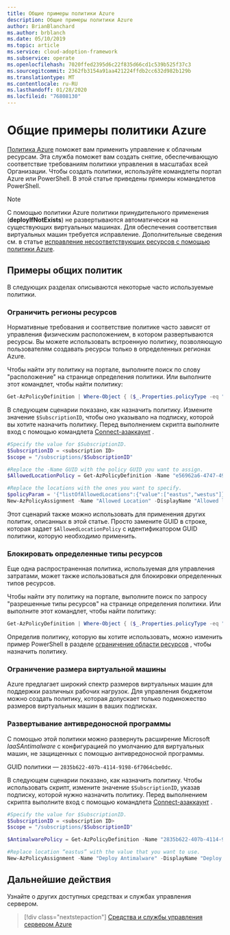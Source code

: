 ```yaml
---
title: Общие примеры политики Azure
description: Общие примеры политики Azure
author: BrianBlanchard
ms.author: brblanch
ms.date: 05/10/2019
ms.topic: article
ms.service: cloud-adoption-framework
ms.subservice: operate
ms.openlocfilehash: 7020ffed2395d6c22f835d66cd1c539b525f37c3
ms.sourcegitcommit: 2362fb3154a91aa421224ffdb2cc632d982b129b
ms.translationtype: MT
ms.contentlocale: ru-RU
ms.lasthandoff: 01/28/2020
ms.locfileid: "76808130"
---
```

# <a name="common-azure-policy-examples"></a>Общие примеры политики Azure

[Политика Azure](https://docs.microsoft.com/azure/governance/policy/overview) поможет вам применить управление к облачным ресурсам. Эта служба поможет вам создать снятие, обеспечивающую соответствие требованиям политики управления в масштабах всей Организации. Чтобы создать политики, используйте командлеты портал Azure или PowerShell. В этой статье приведены примеры командлетов PowerShell.

> [!NOTE]
> С помощью политики Azure политики принудительного применения (**deployIfNotExists**) не развертываются автоматически на существующих виртуальных машинах. Для обеспечения соответствия виртуальных машин требуется исправление. Дополнительные сведения см. в статье [исправление несоответствующих ресурсов с помощью политики Azure](https://docs.microsoft.com/azure/governance/policy/how-to/remediate-resources).

## <a name="common-policy-examples"></a>Примеры общих политик

В следующих разделах описываются некоторые часто используемые политики.

### <a name="restrict-resource-regions"></a>Ограничить регионы ресурсов

Нормативные требования и соответствие политике часто зависят от управления физическим расположением, в котором развертываются ресурсы. Вы можете использовать встроенную политику, позволяющую пользователям создавать ресурсы только в определенных регионах Azure.

Чтобы найти эту политику на портале, выполните поиск по слову "расположение" на странице определения политики. Или выполните этот командлет, чтобы найти политику:

```powershell
Get-AzPolicyDefinition | Where-Object { ($_.Properties.policyType -eq "BuiltIn") -and ($_.Properties.displayName -like "*location*") }
```

В следующем сценарии показано, как назначить политику. Измените значение `$SubscriptionID`, чтобы оно указывало на подписку, которой вы хотите назначить политику. Перед выполнением скрипта выполните вход с помощью командлета [Connect-азаккаунт](https://docs.microsoft.com/powershell/module/az.accounts/connect-azaccount?view=azps-2.1.0) .

```powershell
#Specify the value for $SubscriptionID.
$SubscriptionID = <subscription ID>
$scope = "/subscriptions/$SubscriptionID"

#Replace the -Name GUID with the policy GUID you want to assign.
$AllowedLocationPolicy = Get-AzPolicyDefinition -Name "e56962a6-4747-49cd-b67b-bf8b01975c4c"

#Replace the locations with the ones you want to specify.
$policyParam = '{"listOfAllowedLocations":{"value":["eastus","westus"]}}'
New-AzPolicyAssignment -Name "Allowed Location" -DisplayName "Allowed locations for resource creation" -Scope $scope -PolicyDefinition $AllowedLocationPolicy -Location eastus -PolicyParameter $policyparam
```

Этот сценарий также можно использовать для применения других политик, описанных в этой статье. Просто замените GUID в строке, которая задает `$AllowedLocationPolicy` с идентификатором GUID политики, которую необходимо применить.

### <a name="block-certain-resource-types"></a>Блокировать определенные типы ресурсов

Еще одна распространенная политика, используемая для управления затратами, может также использоваться для блокировки определенных типов ресурсов.

Чтобы найти эту политику на портале, выполните поиск по запросу "разрешенные типы ресурсов" на странице определения политики. Или выполните этот командлет, чтобы найти политику:

```powershell
Get-AzPolicyDefinition | Where-Object { ($_.Properties.policyType -eq "BuiltIn") -and ($_.Properties.displayName -like "*allowed resource types") }
```

Определив политику, которую вы хотите использовать, можно изменить пример PowerShell в разделе [ограничение области ресурсов](#restrict-resource-regions) , чтобы назначить политику.

### <a name="restrict-vm-size"></a>Ограничение размера виртуальной машины

Azure предлагает широкий спектр размеров виртуальных машин для поддержки различных рабочих нагрузок. Для управления бюджетом можно создать политику, которая допускает только подмножество размеров виртуальных машин в ваших подписках.

### <a name="deploy-antimalware"></a>Развертывание антивредоносной программы

С помощью этой политики можно развернуть расширение Microsoft *IaaSAntimalware* с конфигурацией по умолчанию для виртуальных машин, не защищенных с помощью антивредоносной программы.

GUID политики — `2835b622-407b-4114-9198-6f7064cbe0dc`.

В следующем сценарии показано, как назначить политику. Чтобы использовать скрипт, измените значение `$SubscriptionID`, указав подписку, которой нужно назначить политику. Перед выполнением скрипта выполните вход с помощью командлета [Connect-азаккаунт](https://docs.microsoft.com/powershell/module/az.accounts/connect-azaccount?view=azps-2.1.0) .

```powershell
#Specify the value for $SubscriptionID.
$SubscriptionID = <subscription ID>
$scope = "/subscriptions/$SubscriptionID"

$AntimalwarePolicy = Get-AzPolicyDefinition -Name "2835b622-407b-4114-9198-6f7064cbe0dc"

#Replace location “eastus” with the value that you want to use.
New-AzPolicyAssignment -Name "Deploy Antimalware" -DisplayName "Deploy default Microsoft IaaSAntimalware extension for Windows Server" -Scope $scope -PolicyDefinition $AntimalwarePolicy -Location eastus –AssignIdentity

```

## <a name="next-steps"></a>Дальнейшие действия

Узнайте о других доступных средствах и службах управления сервером.

> [!div class="nextstepaction"]
> [Средства и службы управления сервером Azure](./tools-services.md)
